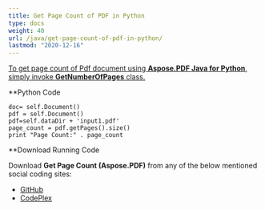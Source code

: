 ```yaml
---
title: Get Page Count of PDF in Python
type: docs
weight: 40
url: /java/get-page-count-of-pdf-in-python/
lastmod: "2020-12-16"
---
```


<ins>To get page count of Pdf document using **Aspose.PDF Java for Python**, simply invoke **GetNumberOfPages** class.

**Python Code
```
doc= self.Document()
pdf = self.Document()
pdf=self.dataDir + 'input1.pdf'
page_count = pdf.getPages().size()
print "Page Count:" . page_count

```

**Download Running Code

Download **Get Page Count (Aspose.PDF)** from any of the below mentioned social coding sites:

- [GitHub](https://github.com/aspose-pdf/Aspose.PDF-for-Java/blob/master/Plugins/Aspose_Pdf_Java_for_Python/test/WorkingWithPages/GetNumberOfPages/GetNumberOfPages.py)
- [CodePlex](http://asposepdfjavapython.codeplex.com/SourceControl/latest#test/WorkingWithPages/GetNumberOfPages/GetNumberOfPages.py)
